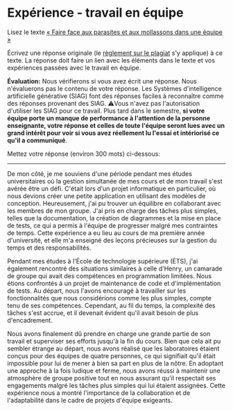 # Expérience - travail en équipe

Lisez le texte [« Faire face aux parasites et aux mollassons dans une équipe »](https://etsmtl365-my.sharepoint.com/:w:/g/personal/christopher_fuhrman_etsmtl_ca/EcmQ4mhrCt5Ml9FUOiAPMmQBqtH3Z65GXrMLngDaeRCP8g?e=8JXrlf)

Écrivez une réponse originale (le [règlement sur le plagiat](https://www.etsmtl.ca/Etudes/citer-pas-plagier) s'y applique) à ce texte.
La réponse doit faire un lien avec les éléments dans le texte et vos expériences passées avec le travail en équipe.

**Évaluation:** Nous vérifierons si vous avez écrit une réponse.
Nous n'évaluerons pas le contenu de votre réponse.
Les Systèmes d'intelligence artificielle générative (SIAG) font des réponses faciles à reconnaître comme des réponses provenant des SIAG. 
⚠️Vous n'avez pas l'autorisation d'utiliser les SIAG pour ce travail. 
Plus tard dans le semestre, **si votre équipe porte un manque de performance à l'attention de la personne enseignante, votre réponse et celles de toute l'équipe seront lues avec un grand intérêt pour voir si vous avez réellement lu l'essai et intériorisé ce qu'il a communiqué**.

Mettez votre réponse (environ 300 mots) ci-dessous:

---

De mon côté, je me souviens d'une période pendant mes études universitaires où la gestion simultanée de mes cours et de mon travail s'est avérée être un défi. C'était lors d'un projet informatique en particulier, où nous devions créer une petite application en utilisant des modèles de conception. Heureusement, j'ai pu trouver un équilibre en collaborant avec les membres de mon groupe. J'ai pris en charge des tâches plus simples, telles que la documentation, la création de diagrammes et la mise en place de tests, ce qui a permis à l'équipe de progresser malgré mes contraintes de temps. Cette expérience a eu lieu au cours de ma première année d'université, et elle m'a enseigné des leçons précieuses sur la gestion du temps et des responsabilités.

Pendant mes études à l'École de technologie supérieure (ÉTS), j'ai également rencontré des situations similaires à celle d'Henry, un camarade de groupe qui avait des compétences en programmation limitées. Nous étions confrontés à un projet de maintenance de code et d'implémentation de tests. Au départ, nous l'avons encouragé à travailler sur les fonctionnalités que nous considérions comme les plus simples, compte tenu de ses compétences. Cependant, au fil du temps, la complexité des tâches s'est accrue, et il devenait évident qu'il avait besoin de plus d'encadrement.

Nous avons finalement dû prendre en charge une grande partie de son travail et superviser ses efforts jusqu'à la fin du cours. Bien que cela ait pu sembler étrange au départ, nous avons réalisé que les laboratoires étaient conçus pour des équipes de quatre personnes, ce qui signifiait qu'il était impossible pour lui de mener à bien sa part en plus de la nôtre. En adoptant une approche à la fois ludique et ferme, nous avons réussi à maintenir une atmosphère de groupe positive tout en nous assurant qu'il respectait ses engagements malgré les tâches plus simples qui lui étaient assignées. Cette expérience nous a montré l'importance de la collaboration et de l'adaptabilité dans le cadre de projets d'équipe exigeants.